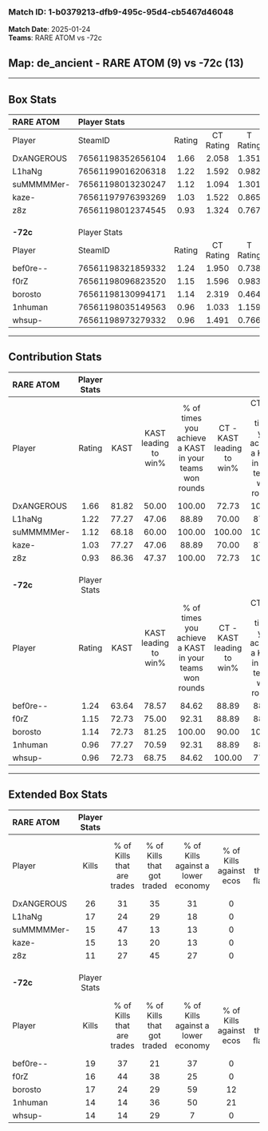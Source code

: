 ### Match ID: 1-b0379213-dfb9-495c-95d4-cb5467d46048  
**Match Date**: 2025-01-24  
**Teams**: RARE ATOM vs -72c  

## **Map**: de_ancient - RARE ATOM (9) vs -72c (13)  
---  

## Box Stats  

| **RARE ATOM** | Player Stats      |        |           |          |       |       |       |         |        |      |     |
| :- | :- | :-: | :-: | :-: | :-: | :-: | :-: | :-: | :-: | :-: | :-: |
| Player        | SteamID           | Rating | CT Rating | T Rating | KAST  |  ADR  | Kills | Assists | Deaths | K/D  | HS% |
| DxANGEROUS    | 76561198352656104 |  1.66  |   2.058   |  1.351   | 81.82 | 112.7 |  26   |    2    |   16   | 1.63 | 69  |
| L1haNg        | 76561199016206318 |  1.22  |   1.592   |  0.982   | 77.27 | 93.8  |  17   |    8    |   17   | 1.00 | 64  |
| suMMMMMer-    | 76561198013230247 |  1.12  |   1.094   |  1.301   | 68.18 | 88.5  |  15   |    5    |   14   | 1.07 | 80  |
| kaze-         | 76561197976393269 |  1.03  |   1.522   |  0.865   | 77.27 | 69.5  |  15   |    1    |   17   | 0.88 | 40  |
| z8z           | 76561198012374545 |  0.93  |   1.324   |  0.767   | 86.36 | 52.1  |  11   |    5    |   16   | 0.69 | 45  |
|               |                   |        |           |          |       |       |       |         |        |      |     |
|               |                   |        |           |          |       |       |       |         |        |      |     |
|               |                   |        |           |          |       |       |       |         |        |      |     |
| **-72c**      | Player Stats      |        |           |          |       |       |       |         |        |      |     |
| Player        | SteamID           | Rating | CT Rating | T Rating | KAST  |  ADR  | Kills | Assists | Deaths | K/D  | HS% |
| bef0re--      | 76561198321859332 |  1.24  |   1.950   |  0.738   | 63.64 | 88.9  |  19   |    4    |   14   | 1.36 | 52  |
| f0rZ          | 76561198096823520 |  1.15  |   1.596   |  0.983   | 72.73 | 88.5  |  16   |    8    |   16   | 1.00 | 18  |
| borosto       | 76561198130994171 |  1.14  |   2.319   |  0.464   | 72.73 | 88.0  |  17   |    7    |   18   | 0.94 | 70  |
| 1nhuman       | 76561198035149563 |  0.96  |   1.033   |  1.159   | 77.27 | 50.2  |  14   |    7    |   17   | 0.82 | 35  |
| whsup-        | 76561198973279332 |  0.96  |   1.491   |  0.766   | 72.73 | 77.9  |  14   |    7    |   19   | 0.74 | 64  |
---  

## Contribution Stats  

| **RARE ATOM** | Player Stats |       |                      |                                                        |                           |                                                             |                          |                                                            |
| :- | :-: | :-: | :-: | :-: | :-: | :-: | :-: | :-: |
| Player        |    Rating    | KAST  | KAST leading to win% | % of times you achieve a KAST in your teams won rounds | CT - KAST leading to win% | CT - % of times you achieve a KAST in your teams won rounds | T - KAST leading to win% | T - % of times you achieve a KAST in your teams won rounds |
| DxANGEROUS    |     1.66     | 81.82 |        50.00         |                         100.00                         |           72.73           |                           100.00                            |          14.29           |                           100.00                           |
| L1haNg        |     1.22     | 77.27 |        47.06         |                         88.89                          |           70.00           |                            87.50                            |          14.29           |                           100.00                           |
| suMMMMMer-    |     1.12     | 68.18 |        60.00         |                         100.00                         |          100.00           |                           100.00                            |          14.29           |                           100.00                           |
| kaze-         |     1.03     | 77.27 |        47.06         |                         88.89                          |           70.00           |                            87.50                            |          14.29           |                           100.00                           |
| z8z           |     0.93     | 86.36 |        47.37         |                         100.00                         |           72.73           |                           100.00                            |          12.50           |                           100.00                           |
|               |              |       |                      |                                                        |                           |                                                             |                          |                                                            |
|               |              |       |                      |                                                        |                           |                                                             |                          |                                                            |
|               |              |       |                      |                                                        |                           |                                                             |                          |                                                            |
| **-72c**      | Player Stats |       |                      |                                                        |                           |                                                             |                          |                                                            |
| Player        |    Rating    | KAST  | KAST leading to win% | % of times you achieve a KAST in your teams won rounds | CT - KAST leading to win% | CT - % of times you achieve a KAST in your teams won rounds | T - KAST leading to win% | T - % of times you achieve a KAST in your teams won rounds |
| bef0re--      |     1.24     | 63.64 |        78.57         |                         84.62                          |           88.89           |                            88.89                            |          60.00           |                           75.00                            |
| f0rZ          |     1.15     | 72.73 |        75.00         |                         92.31                          |           88.89           |                            88.89                            |          57.14           |                           100.00                           |
| borosto       |     1.14     | 72.73 |        81.25         |                         100.00                         |           90.00           |                           100.00                            |          66.67           |                           100.00                           |
| 1nhuman       |     0.96     | 77.27 |        70.59         |                         92.31                          |           88.89           |                            88.89                            |          50.00           |                           100.00                           |
| whsup-        |     0.96     | 72.73 |        68.75         |                         84.62                          |          100.00           |                            77.78                            |          44.44           |                           100.00                           |
---  

## Extended Box Stats  

| **RARE ATOM** | Player Stats |                            |                            |                                    |                         |                              |                                 |        |                             |                                     |                          |                               |                            |
| :- | :-: | :-: | :-: | :-: | :-: | :-: | :-: | :-: | :-: | :-: | :-: | :-: | :-: |
| Player        |    Kills     | % of Kills that are trades | % of Kills that got traded | % of Kills against a lower economy | % of Kills against ecos | % of Kills that are flawless | % of Kills that are close duels | Deaths | % of Deaths that get traded | % of Deaths against a lower economy | % of Deaths against ecos | % of Deaths that are flawless | % of Deaths that are close |
| DxANGEROUS    |      26      |             31             |             35             |                 31                 |            0            |              62              |                0                |   16   |             19              |                 13                  |            0             |              81               |             0              |
| L1haNg        |      17      |             24             |             29             |                 18                 |            0            |              47              |               12                |   17   |             24              |                 18                  |            0             |              59               |             0              |
| suMMMMMer-    |      15      |             47             |             13             |                 13                 |            0            |              33              |               20                |   14   |             21              |                 14                  |            0             |              57               |             7              |
| kaze-         |      15      |             13             |             20             |                 13                 |            0            |              60              |                7                |   17   |             47              |                 12                  |            0             |              82               |             0              |
| z8z           |      11      |             27             |             45             |                 27                 |            0            |              55              |                9                |   16   |             38              |                 13                  |            0             |              69               |             0              |
|               |              |                            |                            |                                    |                         |                              |                                 |        |                             |                                     |                          |                               |                            |
|               |              |                            |                            |                                    |                         |                              |                                 |        |                             |                                     |                          |                               |                            |
|               |              |                            |                            |                                    |                         |                              |                                 |        |                             |                                     |                          |                               |                            |
| **-72c**      | Player Stats |                            |                            |                                    |                         |                              |                                 |        |                             |                                     |                          |                               |                            |
| Player        |    Kills     | % of Kills that are trades | % of Kills that got traded | % of Kills against a lower economy | % of Kills against ecos | % of Kills that are flawless | % of Kills that are close duels | Deaths | % of Deaths that get traded | % of Deaths against a lower economy | % of Deaths against ecos | % of Deaths that are flawless | % of Deaths that are close |
| bef0re--      |      19      |             37             |             21             |                 37                 |            0            |              58              |                5                |   14   |             14              |                 14                  |            0             |              43               |             7              |
| f0rZ          |      16      |             44             |             38             |                 25                 |            0            |              69              |                0                |   16   |             25              |                 13                  |            0             |              69               |             6              |
| borosto       |      17      |             24             |             29             |                 59                 |           12            |              88              |                0                |   18   |             39              |                 28                  |            6             |              61               |             11             |
| 1nhuman       |      14      |             14             |             36             |                 50                 |           21            |              71              |                0                |   17   |             35              |                 24                  |            0             |              41               |             12             |
| whsup-        |      14      |             14             |             29             |                 7                  |            0            |              64              |                0                |   19   |             26              |                 21                  |            0             |              47               |             5              |
